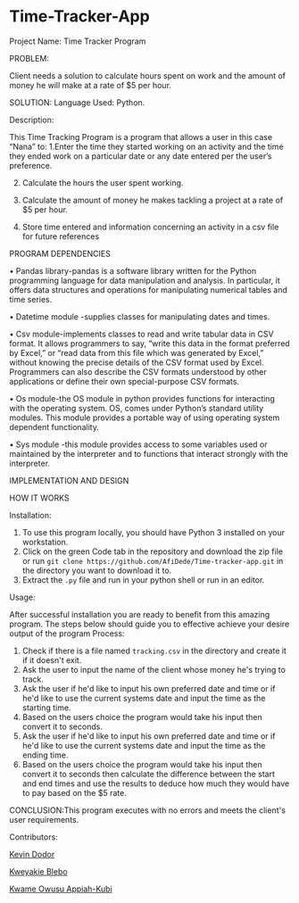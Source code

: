 # Time-Tracker-App
Project Name: Time Tracker Program

PROBLEM:

Client needs a solution to calculate hours spent on work and the amount of money he will make at a rate of $5 per hour.

SOLUTION:
Language Used: Python.

Description:

This Time Tracking Program is a program that allows a user in this case “Nana” to:
1.Enter the time they started working on an activity and the time they ended work on a particular date or any date entered per the user’s preference.

2. Calculate the hours the user spent working.

3. Calculate the amount of money he makes tackling a project at a rate of $5 per hour.

4. Store time entered and information concerning an activity in a csv file for future references

PROGRAM DEPENDENCIES 

•	Pandas library-pandas is a software library written for the Python programming language for data manipulation and analysis. In particular, it offers data structures and operations for manipulating numerical tables and time series.

•	Datetime module -supplies classes for manipulating dates and times.

•	Csv module-implements classes to read and write tabular data in CSV format. It allows programmers to say, “write this data in the format preferred by Excel,” or “read data from this file which was generated by Excel,” without knowing the precise details of the CSV format used by Excel. Programmers can also describe the CSV formats understood by other applications or define their own special-purpose CSV formats.

•	Os module-the OS module in python provides functions for interacting with the operating system. OS, comes under Python’s standard utility modules. This module provides a portable way of using operating system dependent functionality.

•	Sys module -this module provides access to some variables used or maintained by the interpreter and to functions that interact strongly with the interpreter.

IMPLEMENTATION AND DESIGN

HOW IT WORKS 

Installation:

1. To use this program locally, you should have Python 3 installed on your workstation.
2. Click on the green Code tab in the repository and download the zip file or run `git clone https://github.com/AfiDede/Time-tracker-app.git` in the directory you want to download it to.
3. Extract the `.py` file and run in your python shell or run in an editor.

Usage: 

After successful installation you are ready to benefit from this amazing program. The steps below should guide you to effective achieve your desire output of the program
Process:
1. Check if there is a file named `tracking.csv` in the directory and create it if it doesn't exit.
2. Ask the user to input the name of the client whose money he's trying to track.
3. Ask the user if he'd like to input his own preferred date and time or if he'd like to use the current systems date and input the time as the starting time.
4. Based on the users choice the program would take his input then convert it to seconds.
5. Ask the user if he'd like to input his own preferred date and time or if he'd like to use the current systems date and input the time as the ending time.
6. Based on the users choice the program would take his input then convert it to seconds then calculate the difference between the start and end times and use the results to deduce how much they would have to pay based on the $5 rate.

CONCLUSION:This program executes with no errors and meets the client's user requirements.



Contributors:

[Kevin Dodor](https://github.com/doski-codes/)

[Kweyakie Blebo](https://github.com/AfiDede)

[Kwame Owusu Appiah-Kubi](https://github.com/Quibik)

